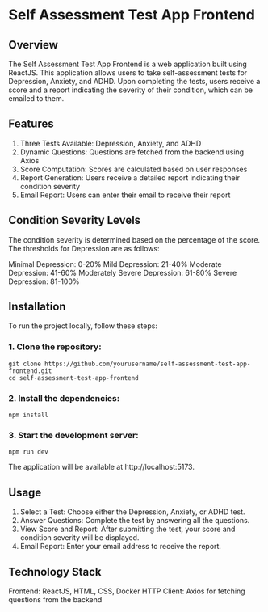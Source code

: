 # Self Assessment Test App Frontend


## Overview

The Self Assessment Test App Frontend is a web application built using ReactJS. This application allows users to take self-assessment tests for Depression, Anxiety, and ADHD. Upon completing the tests, users receive a score and a report indicating the severity of their condition, which can be emailed to them.

## Features

1. Three Tests Available: Depression, Anxiety, and ADHD
2. Dynamic Questions: Questions are fetched from the backend using Axios
3. Score Computation: Scores are calculated based on user responses
4. Report Generation: Users receive a detailed report indicating their condition severity
5. Email Report: Users can enter their email to receive their report


## Condition Severity Levels

The condition severity is determined based on the percentage of the score. The thresholds for Depression are as follows:

Minimal Depression: 0-20%
Mild Depression: 21-40%
Moderate Depression: 41-60%
Moderately Severe Depression: 61-80%
Severe Depression: 81-100%


## Installation

To run the project locally, follow these steps:

### 1. Clone the repository:

```
git clone https://github.com/yourusername/self-assessment-test-app-frontend.git
cd self-assessment-test-app-frontend
```

### 2. Install the dependencies:

```
npm install
```

### 3. Start the development server:

```
npm run dev
```

The application will be available at http://localhost:5173.


## Usage

1. Select a Test: Choose either the Depression, Anxiety, or ADHD test.
2. Answer Questions: Complete the test by answering all the questions.
3. View Score and Report: After submitting the test, your score and condition severity will be displayed.
4. Email Report: Enter your email address to receive the report.


## Technology Stack
Frontend: ReactJS, HTML, CSS, Docker
HTTP Client: Axios for fetching questions from the backend
